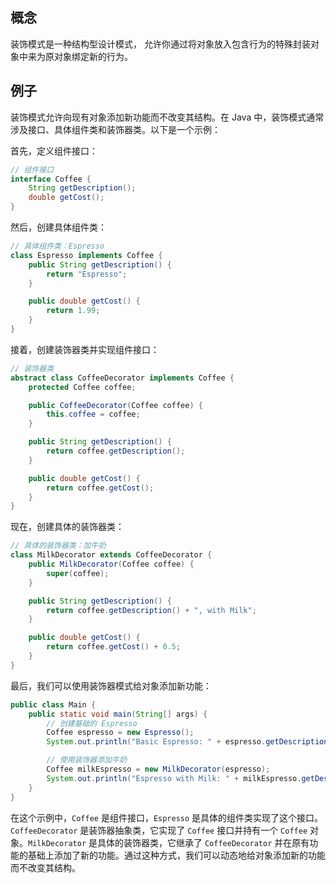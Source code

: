 ## 概念
装饰模式是一种结构型设计模式， 允许你通过将对象放入包含行为的特殊封装对象中来为原对象绑定新的行为。

## 例子
装饰模式允许向现有对象添加新功能而不改变其结构。在 Java 中，装饰模式通常涉及接口、具体组件类和装饰器类。以下是一个示例：

首先，定义组件接口：

```java
// 组件接口
interface Coffee {
    String getDescription();
    double getCost();
}
```

然后，创建具体组件类：

```java
// 具体组件类：Espresso
class Espresso implements Coffee {
    public String getDescription() {
        return "Espresso";
    }

    public double getCost() {
        return 1.99;
    }
}
```

接着，创建装饰器类并实现组件接口：

```java
// 装饰器类
abstract class CoffeeDecorator implements Coffee {
    protected Coffee coffee;

    public CoffeeDecorator(Coffee coffee) {
        this.coffee = coffee;
    }

    public String getDescription() {
        return coffee.getDescription();
    }

    public double getCost() {
        return coffee.getCost();
    }
}
```

现在，创建具体的装饰器类：

```java
// 具体的装饰器类：加牛奶
class MilkDecorator extends CoffeeDecorator {
    public MilkDecorator(Coffee coffee) {
        super(coffee);
    }

    public String getDescription() {
        return coffee.getDescription() + ", with Milk";
    }

    public double getCost() {
        return coffee.getCost() + 0.5;
    }
}
```

最后，我们可以使用装饰器模式给对象添加新功能：

```java
public class Main {
    public static void main(String[] args) {
        // 创建基础的 Espresso
        Coffee espresso = new Espresso();
        System.out.println("Basic Espresso: " + espresso.getDescription() + ", Cost: $" + espresso.getCost());

        // 使用装饰器添加牛奶
        Coffee milkEspresso = new MilkDecorator(espresso);
        System.out.println("Espresso with Milk: " + milkEspresso.getDescription() + ", Cost: $" + milkEspresso.getCost());
    }
}
```

在这个示例中，`Coffee` 是组件接口，`Espresso` 是具体的组件类实现了这个接口。`CoffeeDecorator` 是装饰器抽象类，它实现了 `Coffee` 接口并持有一个 `Coffee` 对象。`MilkDecorator` 是具体的装饰器类，它继承了 `CoffeeDecorator` 并在原有功能的基础上添加了新的功能。通过这种方式，我们可以动态地给对象添加新的功能而不改变其结构。